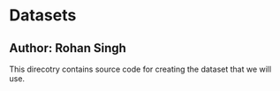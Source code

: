 # Datasets
## Author: Rohan Singh
This direcotry contains source code for creating the dataset that we will use.